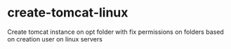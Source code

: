 # create-tomcat-linux
Create tomcat instance on opt folder with fix permissions on folders based on creation user on linux servers
